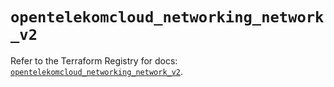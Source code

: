 # `opentelekomcloud_networking_network_v2`

Refer to the Terraform Registry for docs: [`opentelekomcloud_networking_network_v2`](https://registry.terraform.io/providers/opentelekomcloud/opentelekomcloud/1.36.17/docs/resources/networking_network_v2).
